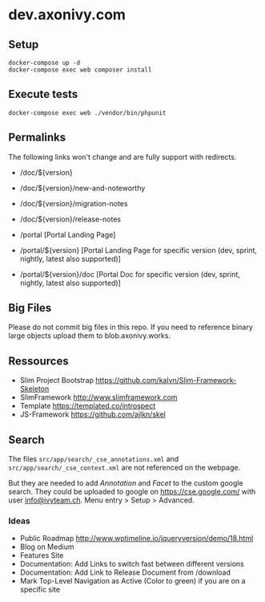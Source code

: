# dev.axonivy.com

## Setup
	docker-compose up -d
	docker-compose exec web composer install

## Execute tests
	docker-compose exec web ./vendor/bin/phpunit

## Permalinks

The following links won't change and are fully support
with redirects.

* /doc/${version}
* /doc/${version}/new-and-noteworthy
* /doc/${version}/migration-notes
* /doc/${version}/release-notes

* /portal [Portal Landing Page]
* /portal/${version} [Portal Landing Page for specific version (dev, sprint, nightly, latest also supported)] 
* /portal/${version}/doc [Portal Doc for specific version (dev, sprint, nightly, latest also supported)]

## Big Files
Please do not commit big files in this repo. If you need to reference binary large objects upload them to blob.axonivy.works.

## Ressources
* Slim Project Bootstrap <https://github.com/kalvn/Slim-Framework-Skeleton>
* SlimFramework <http://www.slimframework.com>
* Template <https://templated.co/introspect>
* JS-Framework <https://github.com/ajlkn/skel>

## Search
The files `src/app/search/_cse_annotations.xml` and `src/app/search/_cse_context.xml` are not referenced on the webpage.

But they are needed to add _Annotation_ and _Facet_  to the custom google search.
They could be uploaded to google on <https://cse.google.com/> with user info@ivyteam.ch.
Menu entry > Setup > Advanced.

### Ideas
* Public Roadmap <http://www.wptimeline.io/jqueryversion/demo/18.html>
* Blog on Medium
* Features Site
* Documentation: Add Links to switch fast between different versions
* Documentation: Add Link to Release Document from /download
* Mark Top-Level Navigation as Active (Color to green) if you are on a specific site
